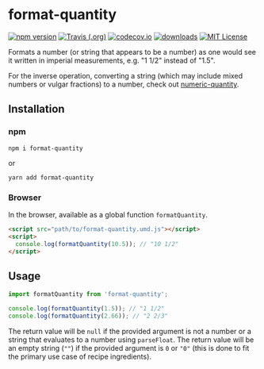 # format-quantity

[![npm version](https://badge.fury.io/js/format-quantity.svg)](//npmjs.com/package/format-quantity)
[![Travis (.org)](https://img.shields.io/travis/jakeboone02/format-quantity)](https://travis-ci.org/jakeboone02/format-quantity)
[![codecov.io](https://codecov.io/github/jakeboone02/format-quantity/coverage.svg?branch=master)](https://codecov.io/github/jakeboone02/format-quantity?branch=master)
[![downloads](https://img.shields.io/npm/dm/format-quantity.svg)](http://npm-stat.com/charts.html?package=format-quantity&from=2015-08-01)
[![MIT License](https://img.shields.io/npm/l/format-quantity.svg)](http://opensource.org/licenses/MIT)

Formats a number (or string that appears to be a number) as one would see it written in imperial measurements, e.g. "1 1/2" instead of "1.5".

For the inverse operation, converting a string (which may include mixed numbers or vulgar fractions) to a number, check out [numeric-quantity](https://www.npmjs.com/package/numeric-quantity).

## Installation

### npm

```
npm i format-quantity
```

or

```
yarn add format-quantity
```

### Browser

In the browser, available as a global function `formatQuantity`.

```html
<script src="path/to/format-quantity.umd.js"></script>
<script>
  console.log(formatQuantity(10.5)); // "10 1/2"
</script>
```

## Usage

```js
import formatQuantity from 'format-quantity';

console.log(formatQuantity(1.5)); // "1 1/2"
console.log(formatQuantity(2.66)); // "2 2/3"
```

The return value will be `null` if the provided argument is not a number or a string that evaluates to a number using `parseFloat`. The return value will be an empty string (`""`) if the provided argument is `0` or `"0"` (this is done to fit the primary use case of recipe ingredients).
